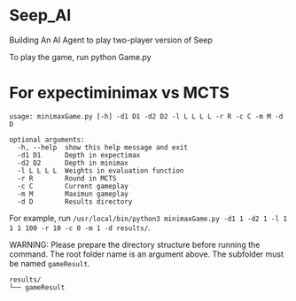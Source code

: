 # Seep_AI
Building An AI Agent to play two-player version of Seep

To play the game, run python Game.py

# For expectiminimax vs MCTS
```
usage: minimaxGame.py [-h] -d1 D1 -d2 D2 -l L L L L -r R -c C -m M -d D

optional arguments:
  -h, --help  show this help message and exit
  -d1 D1      Depth in expectimax
  -d2 D2      Depth in minimax
  -l L L L L  Weights in evaluation function
  -r R        Round in MCTS
  -c C        Current gameplay
  -m M        Maximun gameplay
  -d D        Results directory
```
  
For example, run ```/usr/local/bin/python3 minimaxGame.py -d1 1 -d2 1 -l 1 1 1 100 -r 10 -c 0 -m 1 -d results/```.

WARNING: Please prepare the directory structure before running the command. The root folder name is an argument above. The subfolder must be named ```gameResult```.
```
results/
└── gameResult
```
